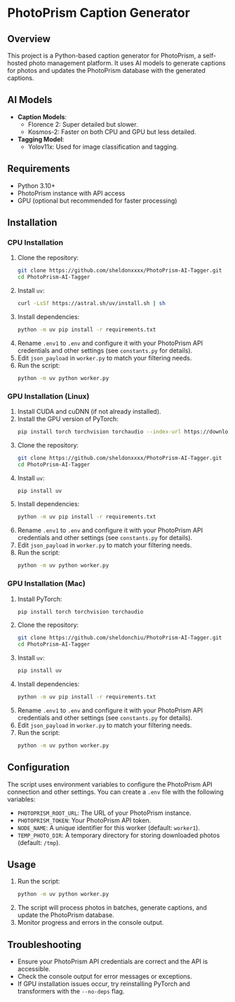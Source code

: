 **PhotoPrism Caption Generator**
=====================================

## Overview

This project is a Python-based caption generator for PhotoPrism, a self-hosted photo management platform. It uses AI models to generate captions for photos and updates the PhotoPrism database with the generated captions.

## AI Models

- **Caption Models**:
  - Florence 2: Super detailed but slower.
  - Kosmos-2: Faster on both CPU and GPU but less detailed.
- **Tagging Model**:
  - Yolov11x: Used for image classification and tagging.

## Requirements

- Python 3.10+
- PhotoPrism instance with API access
- GPU (optional but recommended for faster processing)

## Installation

### CPU Installation

1. Clone the repository:
   ```bash
   git clone https://github.com/sheldonxxxx/PhotoPrism-AI-Tagger.git
   cd PhotoPrism-AI-Tagger
   ```
2. Install `uv`:
   ```bash
   curl -LsSf https://astral.sh/uv/install.sh | sh
   ```
3. Install dependencies:
   ```bash
   python -m uv pip install -r requirements.txt
   ```
4. Rename `.env1` to `.env` and configure it with your PhotoPrism API credentials and other settings (see `constants.py` for details).
5. Edit `json_payload` in `worker.py` to match your filtering needs.
6. Run the script:
   ```bash
   python -m uv python worker.py
   ```

### GPU Installation (Linux)

1. Install CUDA and cuDNN (if not already installed).
2. Install the GPU version of PyTorch:
   ```bash
   pip install torch torchvision torchaudio --index-url https://download.pytorch.org/whl/cu118
   ```
3. Clone the repository:
   ```bash
   git clone https://github.com/sheldonxxxx/PhotoPrism-AI-Tagger.git
   cd PhotoPrism-AI-Tagger
   ```
4. Install `uv`:
   ```bash
   pip install uv
   ```
5. Install dependencies:
   ```bash
   python -m uv pip install -r requirements.txt
   ```
6. Rename `.env1` to `.env` and configure it with your PhotoPrism API credentials and other settings (see `constants.py` for details).
7. Edit `json_payload` in `worker.py` to match your filtering needs.
8. Run the script:
   ```bash
   python -m uv python worker.py
   ```

### GPU Installation (Mac)

1. Install PyTorch:
   ```bash
   pip install torch torchvision torchaudio
   ```
2. Clone the repository:
   ```bash
   git clone https://github.com/sheldonchiu/PhotoPrism-AI-Tagger.git
   cd PhotoPrism-AI-Tagger
   ```
3. Install `uv`:
   ```bash
   pip install uv
   ```
4. Install dependencies:
   ```bash
   python -m uv pip install -r requirements.txt
   ```
5. Rename `.env1` to `.env` and configure it with your PhotoPrism API credentials and other settings (see `constants.py` for details).
6. Edit `json_payload` in `worker.py` to match your filtering needs.
7. Run the script:
   ```bash
   python -m uv python worker.py
   ```

## Configuration

The script uses environment variables to configure the PhotoPrism API connection and other settings. You can create a `.env` file with the following variables:

- `PHOTOPRISM_ROOT_URL`: The URL of your PhotoPrism instance.
- `PHOTOPRISM_TOKEN`: Your PhotoPrism API token.
- `NODE_NAME`: A unique identifier for this worker (default: `worker1`).
- `TEMP_PHOTO_DIR`: A temporary directory for storing downloaded photos (default: `/tmp`).

## Usage

1. Run the script:
   ```bash
   python -m uv python worker.py
   ```
2. The script will process photos in batches, generate captions, and update the PhotoPrism database.
3. Monitor progress and errors in the console output.

## Troubleshooting

- Ensure your PhotoPrism API credentials are correct and the API is accessible.
- Check the console output for error messages or exceptions.
- If GPU installation issues occur, try reinstalling PyTorch and transformers with the `--no-deps` flag.